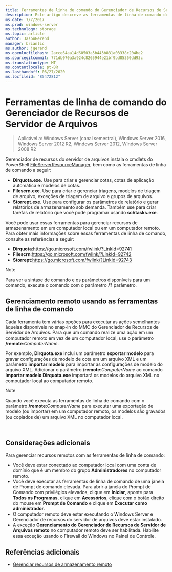 ```yaml
---
title: Ferramentas de linha de comando do Gerenciador de Recursos de Servidor de Arquivos
description: Este artigo descreve as ferramentas de linha de comando do Windows Server 2016
ms.date: 7/7/2017
ms.prod: windows-server
ms.technology: storage
ms.topic: article
author: JasonGerend
manager: brianlic
ms.author: jgerend
ms.openlocfilehash: 2acce64aa14d60503a5b443b831a03338c204be2
ms.sourcegitcommit: 771db070a3a924c8265944e21bf9bd85350dd93c
ms.translationtype: MT
ms.contentlocale: pt-BR
ms.lasthandoff: 06/27/2020
ms.locfileid: "85472812"
---
```

# <a name="file-server-resource-manager-command-line-tools"></a>Ferramentas de linha de comando do Gerenciador de Recursos de Servidor de Arquivos

> Aplicável a: Windows Server (canal semestral), Windows Server 2016, Windows Server 2012 R2, Windows Server 2012, Windows Server 2008 R2

Gerenciador de recursos do servidor de arquivos instala o cmdlets do PowerShell [FileServerResourceManager](https://technet.microsoft.com/itpro/powershell/windows/fileserverresourcemanager/fileserverresourcemanager), bem como as ferramentas de linha de comando a seguir:

-   **Dirquota.exe**. Use para criar e gerenciar cotas, cotas de aplicação automática e modelos de cotas.
-   **Filescrn.exe**. Use para criar e gerenciar triagens, modelos de triagem de arquivo, exceções de triagem de arquivo e grupos de arquivos.
-   **Storrept.exe**. Use para configurar os parâmetros de relatório e gerar relatórios de armazenamento sob demanda. Também use para criar tarefas de relatório que você pode programar usando **schtasks.exe**.

Você pode usar essas ferramentas para gerenciar recursos de armazenamento em um computador local ou em um computador remoto. Para obter mais informações sobre essas ferramentas de linha de comando, consulte as referências a seguir:

-   **Dirquota**:<https://go.microsoft.com/fwlink/?LinkId=92741>
-   **Filescrn**:<https://go.microsoft.com/fwlink/?LinkId=92742>
-   **Storrept**:<https://go.microsoft.com/fwlink/?LinkId=92743>


> [!Note]
> Para ver a sintaxe de comando e os parâmetros disponíveis para um comando, execute o comando com o parâmetro <strong>/?</strong> parâmetro.


## <a name="remote-management-using-the-command-line-tools"></a>Gerenciamento remoto usando as ferramentas de linha de comando

Cada ferramenta tem várias opções para executar as ações semelhantes àquelas disponíveis no snap-in do MMC do Gerenciador de Recursos de Servidor de Arquivos. Para que um comando realize uma ação em um computador remoto em vez de um computador local, use o parâmetro **/remote**:*ComputerName*.

Por exemplo, **Dirquota.exe** inclui um parâmetro **exportar modelo** para gravar configurações de modelo de cota em um arquivo XML e um parâmetro **importar modelo** para importar as configurações de modelo do arquivo XML. Adicionar o parâmetro **/remote**:*ComputerName* ao comando **Importar modelo Dirquota.exe** importará os modelos do arquivo XML no computador local ao computador remoto.

> [!Note]
> Quando você executa as ferramentas de linha de comando com o parâmetro **/remote**:<em>ComputerName</em> para executar uma exportação de modelo (ou importar) em um computador remoto, os modelos são gravados (ou copiados de) um arquivo XML no computador local.

<br />

## <a name="additional-considerations"></a>Considerações adicionais

Para gerenciar recursos remotos com as ferramentas de linha de comando:

-   Você deve estar conectado ao computador local com uma conta de domínio que é um membro do grupo **Administradores** no computador remoto.
-   Você deve executar as ferramentas de linha de comando de uma janela de Prompt de comando elevada. Para abrir a janela do Prompt de Comando com privilégios elevados, clique em **Iniciar**, aponte para **Todos os Programas**, clique em **Acessórios**, clique com o botão direito do mouse em **Prompt de Comando** e clique em **Executar como administrador**.
-   O computador remoto deve estar executando o Windows Server e Gerenciador de recursos do servidor de arquivos deve estar instalado.
-   A exceção **Gerenciamento do Gerenciador de Recursos de Servidor de Arquivos remoto** no computador remoto deve ser habilitada. Habilite essa exceção usando o Firewall do Windows no Painel de Controle.


## <a name="additional-references"></a>Referências adicionais

-   [Gerenciar recursos de armazenamento remoto](managing-remote-storage-resources.md)